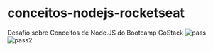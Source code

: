 # conceitos-nodejs-rocketseat
Desafio sobre Conceitos de Node.JS do Bootcamp GoStack
![pass](https://user-images.githubusercontent.com/54715328/90565923-00933e00-e17e-11ea-8ee6-8a66f0562c67.png)
![pass2](https://user-images.githubusercontent.com/54715328/90565896-f709d600-e17d-11ea-9776-dd42c208bbc0.png)
